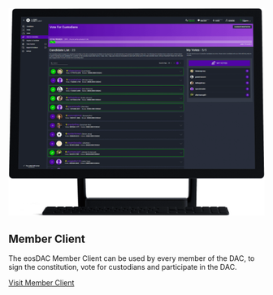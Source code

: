 ![Member Client](/assets/tools/member-client.png)

Member Client
---

The eosDAC Member Client can be used by every member of the DAC, to sign the constitution, vote for custodians and participate in the DAC.

[Visit Member Client](https://members.eosdac.io)
